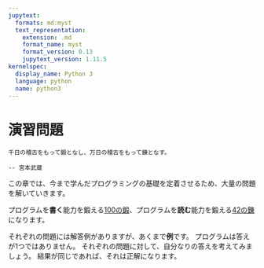 ```yaml
---
jupytext:
  formats: md:myst
  text_representation:
    extension: .md
    format_name: myst
    format_version: 0.13
    jupytext_version: 1.11.5
kernelspec:
  display_name: Python 3
  language: python
  name: python3
---
```

演習問題
=======
```{epigraph}
千日の稽古をもって鍛となし、万日の稽古をもって錬となす。

-- 宮本武蔵
```
この章では、今まで学んだプログラミングの基礎を定着させるため、大量の問題を解いていきます。

プログラムを**書く**能力を鍛える[100の鍛](./writing.md)、プログラムを**読む**能力を鍛える[42の錬](./reading.md)になります。

それぞれの問題には解答例がありますが、あくまで**例**です。
プログラムは答えが1つではありません。
それぞれの問題に対して、自分なりの答えを考えてみましょう。
結果が同じであれば、それは正解になります。
